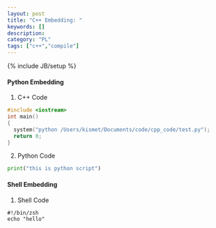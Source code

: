 ```yaml
--- 
layout: post 
title: "C++ Embedding: " 
keywords: [] 
description: 
category: "PL"
tags: ["c++","compile"]
--- 
```

{% include JB/setup %}

#### Python Embedding

1. C++ Code

```cpp
#include <iostream>
int main()
{
  system("python /Users/kismet/Documents/code/cpp_code/test.py");
  return 0;
}
```

2. Python Code
```python
print("this is python script")
```

#### Shell Embedding

1. Shell Code

```shell
#!/bin/zsh
echo "hello"
```






